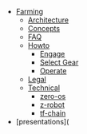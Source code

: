* [Farming](/)
  * [Architecture](architecture/)
  * [Concepts](concepts/)
  * [FAQ](faq/)
  * [Howto]()
      * [Engage](investment.md)
      * [Select Gear](product.md)
      * [Operate](operations.md)
  * [Legal]()
  * [Technical]()
    * [zero-os]()
    * [z-robot]()  
    * [tf-chain]()
* [presentations](
